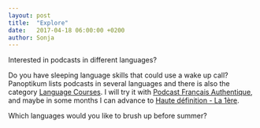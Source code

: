 ```yaml
---
layout: post
title:  "Explore"
date:   2017-04-18 06:00:00 +0200
author: Sonja
---
```


Interested in podcasts in different languages?

Do you have sleeping language skills that could use a wake up call? Panoptikum lists podcasts in several languages and there is also the category [Language Courses](https://panoptikum.social/categories/54). I will try it with [Podcast Francais Authentique](https://panoptikum.social/podcasts/1660), and maybe in some months I can advance to [Haute définition - La 1ère](https://panoptikum.social/podcasts/3985).

Which languages would you like to brush up before summer?
